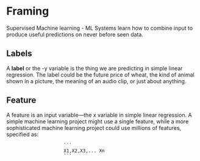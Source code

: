 # Framing

Supervised Machine learning -
     ML Systems learn how to combine input to produce useful predictions on never before seen data.
     
     
## Labels
   A __label__ or the -y variable is the thing we are predicting in simple linear regression. The label could be the future price of wheat, the kind of animal shown in a picture, the meaning of an audio clip, or just about anything.
   
## Feature
   A feature is an input variable—the x variable in simple linear regression. A simple machine learning project might use a single feature, while a more sophisticated machine learning project could use millions of features, specified as:

                         ```
                         X1,X2,X3,... Xn
                         ```
